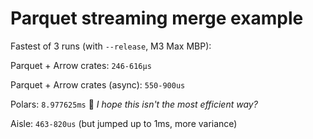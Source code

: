 # Parquet streaming merge example

Fastest of 3 runs (with `--release`, M3 Max MBP):

Parquet + Arrow crates: `246-616µs`

Parquet + Arrow crates (async): `550-900us`

Polars: `8.977625ms` 🫣 _I hope this isn't the most efficient way?_

Aisle: `463-820us` (but jumped up to 1ms, more variance)
